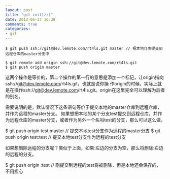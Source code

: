```yaml
---
layout: post
title: "git init[zz]"
date: 2012-06-27 16:38
comments: true
categories: 
- git
---
```


```
$ git push ssh://git@dev.lemote.com/rt4ls.git master // 把本地仓库提交到远程仓库的master分支中

$ git remote add origin ssh://git@dev.lemote.com/rt4ls.git
$ git push origin master 
```

这两个操作是等价的，第二个操作的第一行的意思是添加一个标记，让origin指向ssh://git@dev.lemote.com/rt4ls.git，也就是说你操 作origin的时候，实际上就是在操作ssh://git@dev.lemote.com/rt4ls.git。origin在这里完全可以理解为后者 的别名。

需要说明的是，默认情况下这条语句等价于提交本地的master仓库到远程仓库，并作为远程的master分支。
如果想把本地的某个分支test提交到远程仓库，并作为远程仓库的master分支，或者作为另外一个名叫test的分支，那么可以这么做。

$ git push origin test:master         // 提交本地test分支作为远程的master分支
$ git push origin test:test              // 提交本地test分支作为远程的test分支

如果想删除远程的分支呢？类似于上面，如果:左边的分支为空，那么将删除:右边的远程的分支。

$ git push origin :test              // 刚提交到远程的test将被删除，但是本地还会保存的，不用担心
 